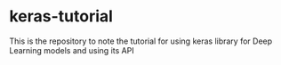 # keras-tutorial
This is the repository to note the tutorial for using keras library for Deep Learning models and using its API

